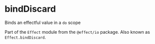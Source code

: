 # bindDiscard

Binds an effectful value in a `do` scope

Part of the `Effect` module from the `@effect/io` package. Also known as `Effect.bindDiscard`.

